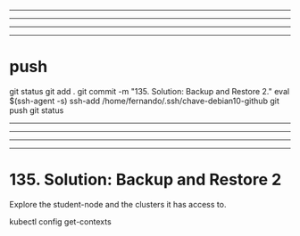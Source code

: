 


------------------------------------------------------------------------------------------------------------------------------------------------------
------------------------------------------------------------------------------------------------------------------------------------------------------
------------------------------------------------------------------------------------------------------------------------------------------------------
------------------------------------------------------------------------------------------------------------------------------------------------------
# push

git status
git add .
git commit -m "135. Solution: Backup and Restore 2."
eval $(ssh-agent -s)
ssh-add /home/fernando/.ssh/chave-debian10-github
git push
git status



------------------------------------------------------------------------------------------------------------------------------------------------------
------------------------------------------------------------------------------------------------------------------------------------------------------
------------------------------------------------------------------------------------------------------------------------------------------------------
------------------------------------------------------------------------------------------------------------------------------------------------------
# 135. Solution: Backup and Restore 2


Explore the student-node and the clusters it has access to.

kubectl config get-contexts